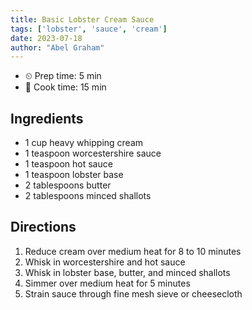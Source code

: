 ```yaml
---
title: Basic Lobster Cream Sauce
tags: ['lobster', 'sauce', 'cream']
date: 2023-07-18
author: "Abel Graham"
---
```


- ⏲ Prep time: 5 min
- 🍳 Cook time: 15 min

## Ingredients

- 1 cup heavy whipping cream
- 1 teaspoon worcestershire sauce
- 1 teaspoon hot sauce
- 1 teaspoon lobster base
- 2 tablespoons butter
- 2 tablespoons minced shallots

## Directions

1. Reduce cream over medium heat for 8 to 10 minutes
2. Whisk in worcestershire and hot sauce
3. Whisk in lobster base, butter, and minced shallots
4. Simmer over medium heat for 5 minutes
5. Strain sauce through fine mesh sieve or cheesecloth
